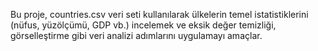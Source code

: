 Bu proje, countries.csv veri seti kullanılarak ülkelerin temel istatistiklerini (nüfus, yüzölçümü, GDP vb.) incelemek ve eksik değer temizliği, görselleştirme gibi veri analizi adımlarını uygulamayı amaçlar.
